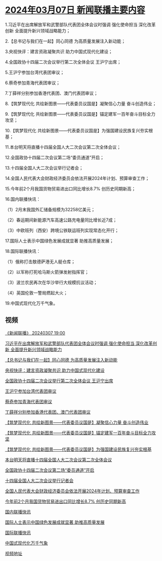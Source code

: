 # [2024年03月07日 新闻联播主要内容](https://tv.cctv.com/lm/xwlb/day/20240307.shtml)

1.习近平在出席解放军和武警部队代表团全体会议时强调 强化使命担当 深化改革创新 全面提升新兴领域战略能力；

2.【总书记与我们在一起】同心同德 为高质量发展注入新动能；

3.央视快评：建言资政凝聚共识 助力中国式现代化建设；

4.全国政协十四届二次会议举行第二次全体会议 王沪宁出席；

5.王沪宁参加台湾代表团审议；

6.蔡奇参加青海代表团审议；

7.丁薛祥分别参加香港代表团、澳门代表团审议；

8.【筑梦现代化 共绘新图景——代表委员议国是】凝聚信心力量 奋斗创造伟业；

9.【筑梦现代化 共绘新图景——代表委员议国是】锚定建军一百年奋斗目标全力攻坚；

10.【筑梦现代化 共绘新图景——代表委员议国是】为强国建设民族复兴夯实根基；

11.本台明天将直播十四届全国人大二次会议第二次全体会议；

12.全国政协十四届二次会议第二场“委员通道”开启；

13.十四届全国人大二次会议举行记者会；

14.全国人民代表大会财政经济委员会依法开展2024年计划、预算审查工作；

15.今年前2个月我国货物贸易进出口同比增长8.7% 创历史同期新高；

16.国内联播快讯：

（1）2月末我国外汇储备规模为32258亿美元；

（2）春运期间新能源汽车高速公路充电量同比增长近7成；

（3）中欧班列（西安）跨境公铁联运班列实现常态化开行；

17.国际人士表示中国绿色发展成就显著 助推高质量发展；

18.国际联播快讯：

（1）俄称打击敖德萨港无人艇仓库；

（2）以军称打死哈马斯火箭弹发射指挥官；

（3）波兰农民再次在华沙举行大规模抗议活动；

（4）英国伦敦一警局燃起大火；

19.中国式现代化万千气象。

## 视频

[《新闻联播》 20240307 19:00](https://tv.cctv.com/2024/03/07/VIDEvkunCJ0KblG7lHsqWAKX240307.shtml)

[习近平在出席解放军和武警部队代表团全体会议时强调 强化使命担当 深化改革创新 全面提升新兴领域战略能力](https://tv.cctv.com/2024/03/07/VIDEzu0PTwoYiH2lV97ZATVu240307.shtml)

[【总书记与我们在一起】同心同德 为高质量发展注入新动能](https://tv.cctv.com/2024/03/07/VIDEwUHzRkJmH0WqyP5jtJM7240307.shtml)

[央视快评：建言资政凝聚共识 助力中国式现代化建设](https://tv.cctv.com/2024/03/07/VIDEtJtTRkuouZyPHTQQHhRn240307.shtml)

[全国政协十四届二次会议举行第二次全体会议 王沪宁出席](https://tv.cctv.com/2024/03/07/VIDEN40ltozMHqkpyDNceLAw240307.shtml)

[王沪宁参加台湾代表团审议](https://tv.cctv.com/2024/03/07/VIDEkr1yM8eCDd8iCkIscsmN240307.shtml)

[蔡奇参加青海代表团审议](https://tv.cctv.com/2024/03/07/VIDEHtWa3Ye7DUAZ9kLUjPgx240307.shtml)

[丁薛祥分别参加香港代表团、澳门代表团审议](https://tv.cctv.com/2024/03/07/VIDEr5bW8ncA4bbmdbH0AuUu240307.shtml)

[【筑梦现代化 共绘新图景——代表委员议国是】凝聚信心力量 奋斗创造伟业](https://tv.cctv.com/2024/03/07/VIDEPCiuBFnJrVzRO0mZwcMP240307.shtml)

[【筑梦现代化 共绘新图景——代表委员议国是】锚定建军一百年奋斗目标全力攻坚](https://tv.cctv.com/2024/03/07/VIDEoMWgTLdVdqEBbOvgV3Yi240307.shtml)

[【筑梦现代化 共绘新图景——代表委员议国是】为强国建设民族复兴夯实根基](https://tv.cctv.com/2024/03/07/VIDEZ8CB3TEBNiW7pTIOqY45240307.shtml)

[本台明天将直播十四届全国人大二次会议第二次全体会议](https://tv.cctv.com/2024/03/07/VIDEYs3NpREBY00nGM1ofFNx240307.shtml)

[全国政协十四届二次会议第二场“委员通道”开启](https://tv.cctv.com/2024/03/07/VIDEdB5UWpyDXkQvoRcm93Mu240307.shtml)

[十四届全国人大二次会议举行记者会](https://tv.cctv.com/2024/03/07/VIDECsTG73tVt7ZTXkcGyxQD240307.shtml)

[全国人民代表大会财政经济委员会依法开展2024年计划、预算审查工作](https://tv.cctv.com/2024/03/07/VIDE1VYYA2dKff6ZugxC7ZgA240307.shtml)

[今年前2个月我国货物贸易进出口同比增长8.7% 创历史同期新高](https://tv.cctv.com/2024/03/07/VIDEy6i2wBYfJuVZyoSoH8Gm240307.shtml)

[国内联播快讯](https://tv.cctv.com/2024/03/07/VIDEOImNp1fx70ukHZ4dZr5y240307.shtml)

[国际人士表示中国绿色发展成就显著 助推高质量发展](https://tv.cctv.com/2024/03/07/VIDE8g2Ka4o0mjRDJh8JlbKr240307.shtml)

[国际联播快讯](https://tv.cctv.com/2024/03/07/VIDEhUZXOvX6yz2xka9LZiFY240307.shtml)

[中国式现代化万千气象](https://tv.cctv.com/2024/03/07/VIDEGyYojC7NU9qzrzwFGZsZ240307.shtml)

[视频地址](https://tv.cctv.com/lm/xwlb/day/20240307.shtml) 

